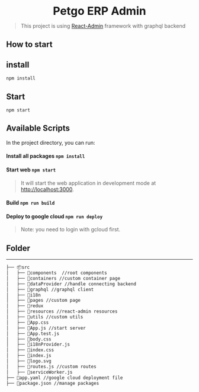 <p align='center'>
<b style="font-size:30px">Petgo ERP Admin</b><br>
</p>

> This project is using [React-Admin](https://marmelab.com/react-admin/) framework with graphql backend

## How to start

install
---
`npm install`

Start
---
`npm start`

## Available Scripts

In the project directory, you can run:

#### Install all packages `npm install`
#### Start web `npm start`

>It will start the web application in development mode at [http://localhost:3000](http://localhost:3000).

#### Build `npm run build`

#### Deploy to google cloud `npm run deploy`

> Note: you need to login with gcloud first.

## Folder
---

```bash
├── 📦src
│   ├── 📂components  //root components
│   ├── 📂containers //custom container page
│   ├── 📂dataProvider //handle connecting backend
│   ├── 📂graphql //graphql client
│   ├── 📂i18n
│   ├── 📂pages //custom page
│   ├── 📂redux 
│   ├── 📂resources //react-admin resources
│   ├── 📂utils //custom utils
│   ├── 📜App.css
│   ├── 📜App.js //start server
│   ├── 📜App.test.js
│   ├── 📜body.css
│   ├── 📜i18nProvider.js
│   ├── 📜index.css
│   ├── 📜index.js
│   ├── 📜logo.svg
│   ├── 📜routes.js //custom routes
│   ├── 📜serviceWorker.js
├── 📜app.yaml //google cloud deployment file
├── 📜package.json //manage packages
```